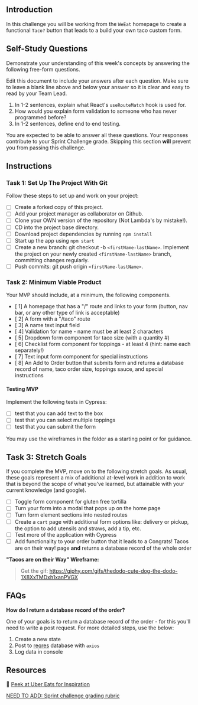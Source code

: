 ## Introduction

In this challenge you will be working from the `WeEat` homepage to create a functional `Taco?` button that leads to a build your own taco custom form.

## **Self-Study Questions**

Demonstrate your understanding of this week's concepts by answering the following free-form questions.

Edit this document to include your answers after each question. Make sure to leave a blank line above and below your answer so it is clear and easy to read by your Team Lead.

1. In 1-2 sentences, explain what React's `useRouteMatch` hook is used for.
2. How would you explain form validation to someone who has never programmed before?
3. In 1-2 sentences, define end to end testing.

You are expected to be able to answer all these questions. Your responses contribute to your Sprint Challenge grade. Skipping this section **will** prevent you from passing this challenge.

## Instructions

### Task 1: Set Up The Project With Git

Follow these steps to set up and work on your project:

- [ ] Create a forked copy of this project.
- [ ] Add your project manager as collaborator on Github.
- [ ] Clone your OWN version of the repository (Not Lambda's by mistake!).
- [ ] CD into the project base directory.
- [ ] Download project dependencies by running `npm install`
- [ ] Start up the app using `npm start`
- [ ] Create a new branch: git checkout -b `<firstName-lastName>`. Implement the project on your newly created `<firstName-lastName>` branch, committing changes regularly.
- [ ] Push commits: git push origin `<firstName-lastName>`.

### Task 2: Minimum Viable Product

Your MVP should include, at a minimum, the following components.

- [ 1] A homepage that has a "/" route and links to your form (button, nav bar, or any other type of link is acceptable)
- [ 2] A form with a "/taco" route
- [ 3] A name text input field
- [ 4] Validation for name - name must be at least 2 characters
- [ 5] Dropdown form component for taco size (with a quantity #)
- [ 6] Checklist form component for toppings - at least 4 (hint: name each separately!)
- [ 7] Text input form component for special instructions
- [ 8] An Add to Order button that submits form and returns a database record of name, taco order size, toppings sauce, and special instructions

#### Testing MVP

Implement the following tests in Cypress:

- [ ] test that you can add text to the box
- [ ] test that you can select multiple toppings
- [ ] test that you can submit the form

You may use the wireframes in the folder as a starting point or for guidance.

## Task 3: Stretch Goals

If you complete the MVP, move on to the following stretch goals. As usual, these goals represent a mix of additional at-level work in addition to work that is beyond the scope of what you've learned, but attainable with your current knowledge (and google).

- [ ] Toggle form component for gluten free tortilla
- [ ] Turn your form into a modal that pops up on the home page
- [ ] Turn form element sections into nested routes
- [ ] Create a `cart` page with additional form options like: delivery or pickup, the option to add utensils and straws, add a tip, etc.
- [ ] Test more of the application with Cypress
- [ ] Add functionality to your order button that it leads to a Congrats! Tacos are on their way! page **and** returns a database record of the whole order

**"Tacos are on their Way" Wireframe:**

> Get the gif: https://giphy.com/gifs/thedodo-cute-dog-the-dodo-1X8XxTMDxh1xanPVGX

## FAQs

**How do I return a database record of the order?**

One of your goals is to return a database record of the order - for this you'll need to write a post request. For more detailed steps, use the below:

1. Create a new state
2. Post to [reqres](https://reqres.in/) database with `axios`
3. Log data in console

## Resources

👀 [Peek at Uber Eats for Inspiration](https://ubereats.com/)

[NEED TO ADD: Sprint challenge grading rubric](https://www.notion.so/e7b32e56ebad4f57b3521efb886f4508)
